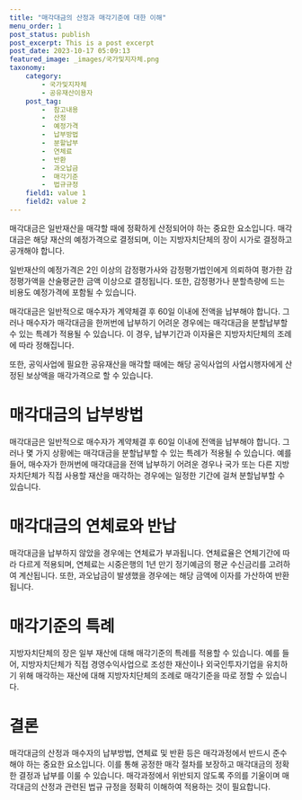 ```yaml
---
title: "매각대금의 산정과 매각기준에 대한 이해"
menu_order: 1
post_status: publish
post_excerpt: This is a post excerpt
post_date: 2023-10-17 05:09:13
featured_image: _images/국가및지자체.png
taxonomy:
    category:
        - 국가및지자체
        - 공유재산이용자
    post_tag:
        -  참고내용
        -  산정
        -  예정가격
        -  납부방법
        -  분할납부
        -  연체료
        -  반환
        -  과오납금
        -  매각기준
        -  법규규정
    field1: value 1
    field2: value 2
---
```



매각대금은 일반재산을 매각할 때에 정확하게 산정되어야 하는 중요한 요소입니다. 매각대금은 해당 재산의 예정가격으로 결정되며, 이는 지방자치단체의 장이 시가로 결정하고 공개해야 합니다.

일반재산의 예정가격은 2인 이상의 감정평가사와 감정평가법인에게 의뢰하여 평가한 감정평가액을 산술평균한 금액 이상으로 결정됩니다. 또한, 감정평가나 분할측량에 드는 비용도 예정가격에 포함될 수 있습니다.

매각대금은 일반적으로 매수자가 계약체결 후 60일 이내에 전액을 납부해야 합니다. 그러나 매수자가 매각대금을 한꺼번에 납부하기 어려운 경우에는 매각대금을 분할납부할 수 있는 특례가 적용될 수 있습니다. 이 경우, 납부기간과 이자율은 지방자치단체의 조례에 따라 정해집니다.

또한, 공익사업에 필요한 공유재산을 매각할 때에는 해당 공익사업의 사업시행자에게 산정된 보상액을 매각가격으로 할 수 있습니다.

# 매각대금의 납부방법

매각대금은 일반적으로 매수자가 계약체결 후 60일 이내에 전액을 납부해야 합니다. 그러나 몇 가지 상황에는 매각대금을 분할납부할 수 있는 특례가 적용될 수 있습니다. 예를 들어, 매수자가 한꺼번에 매각대금을 전액 납부하기 어려운 경우나 국가 또는 다른 지방자치단체가 직접 사용할 재산을 매각하는 경우에는 일정한 기간에 걸쳐 분할납부할 수 있습니다.

# 매각대금의 연체료와 반납

매각대금을 납부하지 않았을 경우에는 연체료가 부과됩니다. 연체료율은 연체기간에 따라 다르게 적용되며, 연체료는 시중은행의 1년 만기 정기예금의 평균 수신금리를 고려하여 계산됩니다. 또한, 과오납금이 발생했을 경우에는 해당 금액에 이자를 가산하여 반환됩니다.

# 매각기준의 특례

지방자치단체의 장은 일부 재산에 대해 매각기준의 특례를 적용할 수 있습니다. 예를 들어, 지방자치단체가 직접 경영수익사업으로 조성한 재산이나 외국인투자기업을 유치하기 위해 매각하는 재산에 대해 지방자치단체의 조례로 매각기준을 따로 정할 수 있습니다.

# 결론

매각대금의 산정과 매수자의 납부방법, 연체료 및 반환 등은 매각과정에서 반드시 준수해야 하는 중요한 요소입니다. 이를 통해 공정한 매각 절차를 보장하고 매각대금의 정확한 결정과 납부를 이룰 수 있습니다. 매각과정에서 위반되지 않도록 주의를 기울이며 매각대금의 산정과 관련된 법규 규정을 정확히 이해하여 적용하는 것이 필요합니다.
